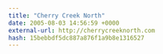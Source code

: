 ```yaml
---
title: "Cherry Creek North"
date: 2005-08-03 14:56:59 +0000
external-url: http://cherrycreeknorth.com
hash: 15bebbdf5dc887a876f1a9b8e1316527
---
```



